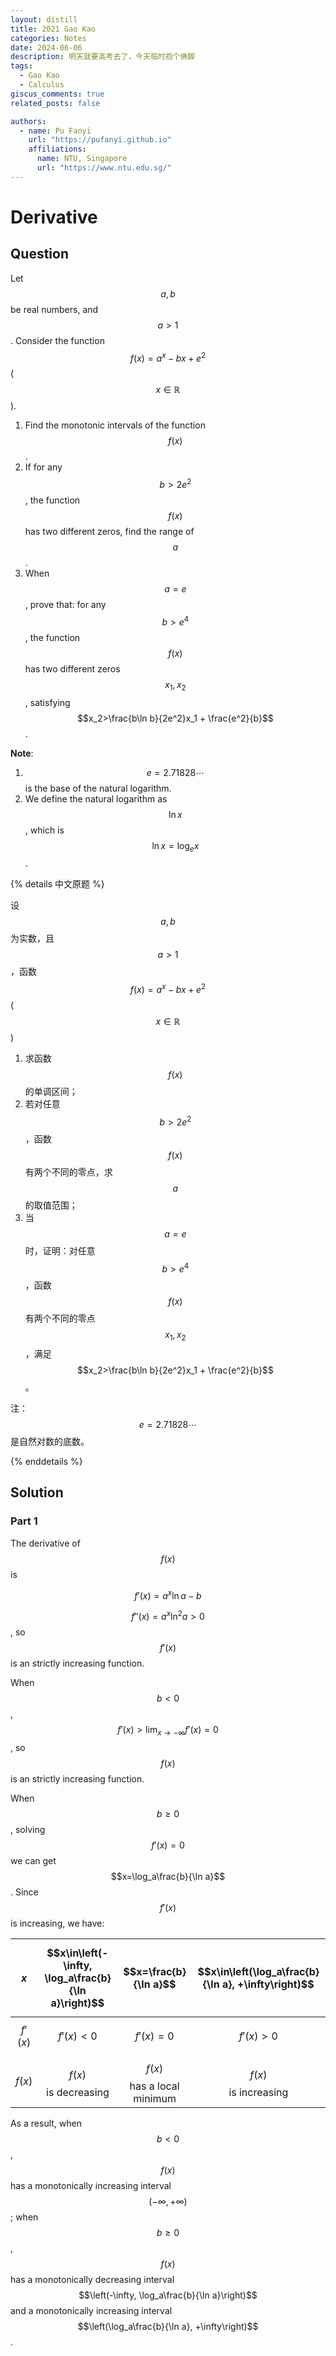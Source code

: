 ```yaml
---
layout: distill
title: 2021 Gao Kao
categories: Notes
date: 2024-06-06
description: 明天就要高考去了，今天临时抱个佛脚
tags:
  - Gao Kao
  - Calculus
giscus_comments: true
related_posts: false

authors:
  - name: Pu Fanyi
    url: "https://pufanyi.github.io"
    affiliations:
      name: NTU, Singapore
      url: "https://www.ntu.edu.sg/"
---
```


# Derivative

## Question

Let $$a, b$$ be real numbers, and $$a>1$$. Consider the function $$f(x)=a^x-bx+e^2$$ ($$x\in\mathbb{R}$$).

1. Find the monotonic intervals of the function $$f(x)$$.
2. If for any $$b>2e^2$$, the function $$f(x)$$ has two different zeros, find the range of $$a$$.
3. When $$a=e$$, prove that: for any $$b>e^4$$, the function $$f(x)$$ has two different zeros $$x_1, x_2$$, satisfying $$x_2>\frac{b\ln b}{2e^2}x_1 + \frac{e^2}{b}$$.

**Note**:

1. $$e=2.71828\cdots$$ is the base of the natural logarithm.
2. We define the natural logarithm as $$\ln x$$, which is $$\ln x=\log_e x$$.

{% details 中文原题 %}

设 $$a, b$$ 为实数，且 $$a>1$$，函数 $$f(x)=a^x-bx+e^2$$ ($$x\in\mathbb{R}$$)

1. 求函数 $$f(x)$$ 的单调区间；
2. 若对任意 $$b>2e^2$$，函数 $$f(x)$$ 有两个不同的零点，求 $$a$$ 的取值范围；
3. 当 $$a=e$$ 时，证明：对任意 $$b>e^4$$，函数 $$f(x)$$ 有两个不同的零点 $$x_1, x_2$$，满足 $$x_2>\frac{b\ln b}{2e^2}x_1 + \frac{e^2}{b}$$。

注：$$e=2.71828\cdots$$ 是自然对数的底数。

{% enddetails %}

## Solution

### Part 1

The derivative of $$f(x)$$ is

$$
f'(x)=a^x\ln a-b
$$

$$f''(x)=a^x\ln^2 a>0$$, so $$f'(x)$$ is an strictly increasing function.

When $$b<0$$, $$f'(x)>\lim_{x\to-\infty}f'(x)=0$$, so $$f(x)$$ is an strictly increasing function.

When $$b\ge 0$$, solving $$f'(x)=0$$ we can get $$x=\log_a\frac{b}{\ln a}$$. Since $$f'(x)$$ is increasing, we have:

|    $x$    | $$x\in\left(-\infty, \log_a\frac{b}{\ln a}\right)$$ |    $$x=\frac{b}{\ln a}$$     | $$x\in\left(\log_a\frac{b}{\ln a}, +\infty\right)$$ |
| :-------: | :-------------------------------------------: | :--------------------------: | :-------------------------------------------: |
| $$f'(x)$$ |                  $$f'(x)<0$$                  |         $$f'(x)=0$$          |                  $$f'(x)>0$$                  |
| $$f(x)$$  |            $$f(x)$$ is decreasing             | $$f(x)$$ has a local minimum |            $$f(x)$$ is increasing             |

As a result, when $$b<0$$, $$f(x)$$ has a monotonically increasing interval $$(-\infty, +\infty)$$; when $$b\ge 0$$, $$f(x)$$ has a monotonically decreasing interval $$\left(-\infty, \log_a\frac{b}{\ln a}\right)$$ and a monotonically increasing interval $$\left(\log_a\frac{b}{\ln a}, +\infty\right)$$.
